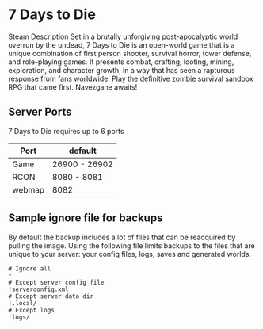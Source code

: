 # 7 Days to Die

Steam Description
Set in a brutally unforgiving post-apocalyptic world overrun by the undead, 7 Days to Die is an open-world game that is a unique combination of first person shooter, survival horror, tower defense, and role-playing games. It presents combat, crafting, looting, mining, exploration, and character growth, in a way that has seen a rapturous response from fans worldwide. Play the definitive zombie survival sandbox RPG that came first. Navezgane awaits!

## Server Ports

7 Days to Die requires up to 6 ports

| Port    | default       |
|---------|---------------|
| Game    | 26900 - 26902 |
| RCON    | 8080 - 8081   |
| webmap  | 8082          |

## Sample ignore file for backups 

By default the backup includes a lot of files that can be reacquired by pulling the image. Using the following file limits backups to the files that are unique to your server: your config files, logs, saves and generated worlds.

```
# Ignore all
*
# Except server config file
!serverconfig.xml 
# Except server data dir
!.local/
# Except logs
!logs/
```
